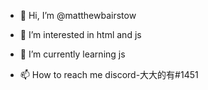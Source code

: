 - 👋 Hi, I’m @matthewbairstow
- 👀 I’m interested in html and js
- 🌱 I’m currently learning js

- 📫 How to reach me discord-大大的有#1451

<!---
matthewbairstow/matthewbairstow is a ✨ special ✨ repository because its `README.md` (this file) appears on your GitHub profile.
You can click the Preview link to take a look at your changes.
--->
